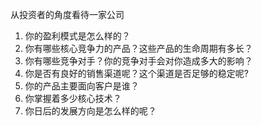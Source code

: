 从投资者的角度看待一家公司

1. 你的盈利模式是怎么样的？
2. 你有哪些核心竞争力的产品？这些产品的生命周期有多长？
3. 你有哪些竞争对手？你的竞争对手会对你造成多大的影响？
4. 你是否有良好的销售渠道呢？这个渠道是否足够的稳定呢?
5. 你的产品主要面向客户是谁？
6. 你掌握着多少核心技术？
7. 你日后的发展方向是怎么样的呢？